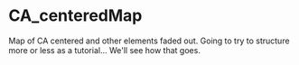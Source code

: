 CA_centeredMap
==============

Map of CA centered and other elements faded out. Going to try to structure more or less as a tutorial... 
We'll see how that goes.
